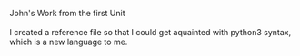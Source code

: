 John's Work from the first Unit
<br><br>
I created a reference file so that I could get aquainted with python3 syntax, which is a new language to me.
